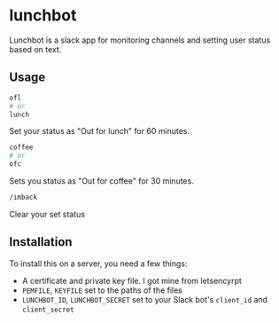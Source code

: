 # lunchbot

Lunchbot is a slack app for monitoring channels and setting user status based on text.

## Usage

```bash
ofl
# or
lunch
```

Set your status as "Out for lunch" for 60 minutes.

```bash
coffee
# or
ofc
```

Sets you status as "Out for coffee" for 30 minutes.

```bash
/imback
```

Clear your set status

## Installation

To install this on a server, you need a few things:

- A certificate and private key file. I got mine from letsencyrpt
- `PEMFILE`, `KEYFILE` set to the paths of the files
- `LUNCHBOT_ID`, `LUNCHBOT_SECRET` set to your Slack bot's `client_id` and
  `client_secret`
